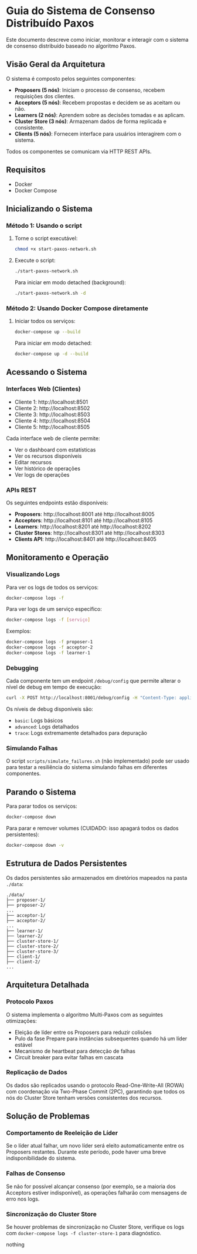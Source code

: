 # Guia do Sistema de Consenso Distribuído Paxos

Este documento descreve como iniciar, monitorar e interagir com o sistema de consenso distribuído baseado no algoritmo Paxos.

## Visão Geral da Arquitetura

O sistema é composto pelos seguintes componentes:

- **Proposers (5 nós)**: Iniciam o processo de consenso, recebem requisições dos clientes.
- **Acceptors (5 nós)**: Recebem propostas e decidem se as aceitam ou não.
- **Learners (2 nós)**: Aprendem sobre as decisões tomadas e as aplicam.
- **Cluster Store (3 nós)**: Armazenam dados de forma replicada e consistente.
- **Clients (5 nós)**: Fornecem interface para usuários interagirem com o sistema.

Todos os componentes se comunicam via HTTP REST APIs.

## Requisitos

- Docker
- Docker Compose

## Inicializando o Sistema

### Método 1: Usando o script

1. Torne o script executável:
   ```bash
   chmod +x start-paxos-network.sh
   ```

2. Execute o script:
   ```bash
   ./start-paxos-network.sh
   ```

   Para iniciar em modo detached (background):
   ```bash
   ./start-paxos-network.sh -d
   ```

### Método 2: Usando Docker Compose diretamente

1. Iniciar todos os serviços:
   ```bash
   docker-compose up --build
   ```

   Para iniciar em modo detached:
   ```bash
   docker-compose up -d --build
   ```

## Acessando o Sistema

### Interfaces Web (Clientes)

- Cliente 1: http://localhost:8501
- Cliente 2: http://localhost:8502
- Cliente 3: http://localhost:8503
- Cliente 4: http://localhost:8504
- Cliente 5: http://localhost:8505

Cada interface web de cliente permite:
- Ver o dashboard com estatísticas
- Ver os recursos disponíveis
- Editar recursos
- Ver histórico de operações
- Ver logs de operações

### APIs REST

Os seguintes endpoints estão disponíveis:

- **Proposers**: http://localhost:8001 até http://localhost:8005
- **Acceptors**: http://localhost:8101 até http://localhost:8105
- **Learners**: http://localhost:8201 até http://localhost:8202
- **Cluster Stores**: http://localhost:8301 até http://localhost:8303
- **Clients API**: http://localhost:8401 até http://localhost:8405

## Monitoramento e Operação

### Visualizando Logs

Para ver os logs de todos os serviços:
```bash
docker-compose logs -f
```

Para ver logs de um serviço específico:
```bash
docker-compose logs -f [serviço]
```

Exemplos:
```bash
docker-compose logs -f proposer-1
docker-compose logs -f acceptor-2
docker-compose logs -f learner-1
```

### Debugging

Cada componente tem um endpoint `/debug/config` que permite alterar o nível de debug em tempo de execução:

```bash
curl -X POST http://localhost:8001/debug/config -H "Content-Type: application/json" -d '{"enabled": true, "level": "advanced"}'
```

Os níveis de debug disponíveis são:
- `basic`: Logs básicos
- `advanced`: Logs detalhados
- `trace`: Logs extremamente detalhados para depuração

### Simulando Falhas

O script `scripts/simulate_failures.sh` (não implementado) pode ser usado para testar a resiliência do sistema simulando falhas em diferentes componentes.

## Parando o Sistema

Para parar todos os serviços:
```bash
docker-compose down
```

Para parar e remover volumes (CUIDADO: isso apagará todos os dados persistentes):
```bash
docker-compose down -v
```

## Estrutura de Dados Persistentes

Os dados persistentes são armazenados em diretórios mapeados na pasta `./data`:

```
./data/
├── proposer-1/
├── proposer-2/
...
├── acceptor-1/
├── acceptor-2/
...
├── learner-1/
├── learner-2/
├── cluster-store-1/
├── cluster-store-2/
├── cluster-store-3/
├── client-1/
├── client-2/
...
```

## Arquitetura Detalhada

### Protocolo Paxos

O sistema implementa o algoritmo Multi-Paxos com as seguintes otimizações:
- Eleição de líder entre os Proposers para reduzir colisões
- Pulo da fase Prepare para instâncias subsequentes quando há um líder estável
- Mecanismo de heartbeat para detecção de falhas
- Circuit breaker para evitar falhas em cascata

### Replicação de Dados

Os dados são replicados usando o protocolo Read-One-Write-All (ROWA) com coordenação via Two-Phase Commit (2PC), garantindo que todos os nós do Cluster Store tenham versões consistentes dos recursos.

## Solução de Problemas

### Comportamento de Reeleição de Líder

Se o líder atual falhar, um novo líder será eleito automaticamente entre os Proposers restantes. Durante este período, pode haver uma breve indisponibilidade do sistema.

### Falhas de Consenso

Se não for possível alcançar consenso (por exemplo, se a maioria dos Acceptors estiver indisponível), as operações falharão com mensagens de erro nos logs.

### Sincronização do Cluster Store

Se houver problemas de sincronização no Cluster Store, verifique os logs com `docker-compose logs -f cluster-store-1` para diagnóstico.


nothing